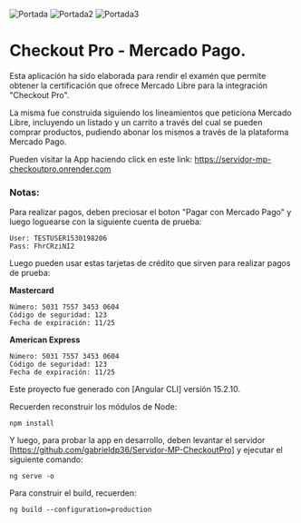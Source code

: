 ![Portada](https://github.com/user-attachments/assets/c1b8c0d7-6836-4a7a-9bda-c45f0f8c1ca7)
![Portada2](https://github.com/user-attachments/assets/02d02b27-a022-4280-81f8-0b67de0d6434)
![Portada3](https://github.com/user-attachments/assets/2c2f77e7-5566-4803-a890-ea380a0079c1)

# Checkout Pro - Mercado Pago.

Esta aplicación ha sido elaborada para rendir el examén que permite obtener la certificación que ofrece Mercado Libre para la integración "Checkout Pro".

La misma fue construida siguiendo los lineamientos que peticiona Mercado Libre, incluyendo un listado y un carrito a través del cual se pueden comprar productos, pudiendo abonar los mismos a través de la plataforma Mercado Pago.

Pueden visitar la App haciendo click en este link: https://servidor-mp-checkoutpro.onrender.com

### Notas:

Para realizar pagos, deben preciosar el boton "Pagar con Mercado Pago" y luego loguearse con la siguiente cuenta de prueba:

```
User: TESTUSER1530198206
Pass: FhrCRziNI2
```

Luego pueden usar estas tarjetas de crédito que sirven para realizar pagos de prueba:

**Mastercard**
```
Número: 5031 7557 3453 0604
Código de seguridad: 123
Fecha de expiración: 11/25
```

**American Express**
```
Número: 5031 7557 3453 0604
Código de seguridad: 123
Fecha de expiración: 11/25
```

Este proyecto fue generado con [Angular CLI] versión 15.2.10.

Recuerden reconstruir los módulos de Node:

```
npm install
```

Y luego, para probar la app en desarrollo, deben levantar el servidor [https://github.com/gabrieldp36/Servidor-MP-CheckoutPro] y ejecutar el siguiente comando:

```
ng serve -o
```

Para construir el build, recuerden:

```
ng build --configuration=production
```